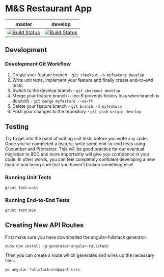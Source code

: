 # M&S Restaurant App

| master        | develop       |
| ------------- |:-------------:|
| [![Build Status](https://secure.travis-ci.org/rhiwri/Boom.png?branch=master)](https://travis-ci.org/rhiwri/Boom)      | [![Build Status](https://secure.travis-ci.org/rhiwri/Boom.png?branch=develop)](https://travis-ci.org/rhiwri/Boom) |

## Development

### Development Git Workflow

1. Create your feature branch - `git checkout -b myfeature develop`
2. Write unit tests, implement your feature and finally create end-to-end tests.
3. Switch to the develop branch - `git checkout develop`
4. Merge your feature branch (--no-ff prevents history loss when branch is deleted) - `git merge myfeature --no-ff`
5. Delete your feature branch - `git branch -d myfeature`
6. Push your changes to the repository - `git push origin develop`

## Testing

Try to get into the habit of writing unit tests before you write any code. Once you've completed a feature, write some 
end-to-end tests using Cucumber and Protractor. This will be good practice for our eventual migration to BDD
and more importantly will give you confidence in your code. In other words, you can feel completely confident
developing a new feature and being sure that you haven't broken something else!

### Running Unit Tests

    grunt test:unit
    
### Running End-to-End Tests

    grunt test:e2e
    
## Creating New API Routes

First make sure you have downloaded the angular-fullstack generator.

    sudo npm install -g generator-angular-fullstack
    
Then you can create a route which generates and wires up the necessary files.

    yo angular-fullstack:endpoint cars